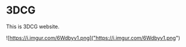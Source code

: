 # 3DCG

This is 3DCG website.

![https://i.imgur.com/6Wdbyv1.png]("https://i.imgur.com/6Wdbyv1.png")

